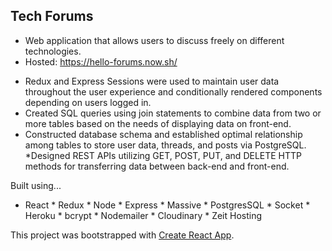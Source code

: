 ## Tech Forums

- Web application that allows users to discuss freely on different technologies.
- Hosted: https://hello-forums.now.sh/

* Redux and Express Sessions were used to maintain user data throughout the user experience and conditionally rendered components depending on users logged in. 
* Created SQL queries using join statements to combine data from two or more tables based on the needs of displaying data on front-end.
* Constructed database schema and established optimal relationship among tables to store user data, threads, and posts via PostgreSQL.
*Designed REST APIs utilizing GET, POST, PUT, and DELETE HTTP methods for transferring data between back-end and front-end.




Built using...
 * React * Redux * Node * Express * Massive * PostgresSQL * Socket * Heroku * bcrypt * Nodemailer * Cloudinary * Zeit Hosting

This project was bootstrapped with [Create React App](https://github.com/facebookincubator/create-react-app).
